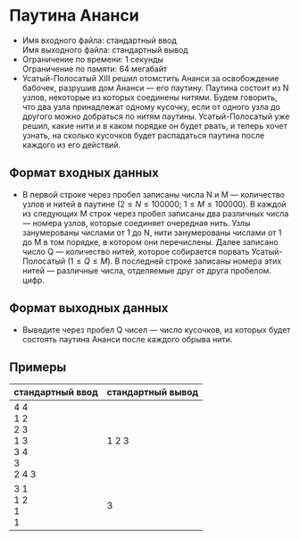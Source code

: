# Паутина Ананси
* Имя входного файла: стандартный ввод\
Имя выходного файла: стандартный вывод
* Ограничение по времени: 1 секунды\
Ограничение по памяти: 64 мегабайт
* Усатый-Полосатый XIII решил отомстить Ананси за освобождение бабочек, разрушив дом Ананси — его паутину. Паутина состоит из N узлов, некоторые из которых соединены нитями. Будем говорить, что два узла принадлежат одному кусочку, если от одного узла до другого можно добраться по нитям паутины. Усатый-Полосатый уже решил, какие нити и в каком порядке он будет рвать, и теперь хочет узнать, на сколько кусочков будет распадаться паутина после каждого из его действий.
## Формат входных данных
* В первой строке через пробел записаны числа N и M — количество узлов и нитей в паутине ($2 \leq N \leq 100000$; $1 \leq M \leq 100000$). В каждой из следующих M строк через пробел записаны два различных числа — номера узлов, которые соединяет очередная нить. Узлы занумерованы числами от 1 до N, нити занумерованы числами от 1 до M в том порядке, в котором они перечислены. Далее записано число Q — количество нитей, которое собирается порвать Усатый-Полосатый ($1 \leq Q \leq M$). В последней строке записаны номера этих нитей — различные числа, отделяемые друг от друга пробелом.
цифр.
## Формат выходных данных
* Выведите через пробел Q чисел — число кусочков, из которых будет состоять паутина Ананси после каждого обрыва нити.

## Примеры

|стандартный ввод|стандартный вывод|
|-|-|
|4 4<br>1 2<br>2 3<br>1 3<br>3 4<br>3<br>2 4 3|1 2 3|
|3 1<br>1 2<br>1<br>1|3|
